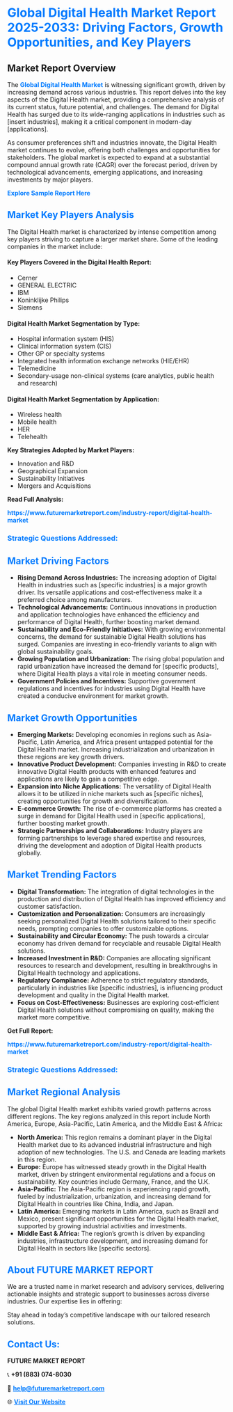 <h1 style="color: #007BFF;">Global Digital Health Market Report 2025-2033: Driving Factors, Growth Opportunities, and Key Players</h1>

<section id="overview">
<h2>Market Report Overview</h2>
<p>The <a href="https://www.futuremarketreport.com/industry-report/digital-health-market" style="color: #007BFF; text-decoration: none;"><strong>Global Digital Health Market</strong></a> is witnessing significant growth, driven by increasing demand across various industries. This report delves into the key aspects of the Digital Health market, providing a comprehensive analysis of its current status, future potential, and challenges. The demand for Digital Health has surged due to its wide-ranging applications in industries such as [insert industries], making it a critical component in modern-day [applications].</p>
<p>As consumer preferences shift and industries innovate, the Digital Health market continues to evolve, offering both challenges and opportunities for stakeholders. The global market is expected to expand at a substantial compound annual growth rate (CAGR) over the forecast period, driven by technological advancements, emerging applications, and increasing investments by major players.</p>
</section>

<section id="overview">
<p><a href="https://www.futuremarketreport.com/request-sample/reportId=56750" style="color: #007BFF; text-decoration: none;"><strong>Explore Sample Report Here</strong></a></p>
</section>

<section id="key-players">
<h2 style="color: #007BFF;">Market Key Players Analysis</h2>
<p>The Digital Health market is characterized by intense competition among key players striving to capture a larger market share. Some of the leading companies in the market include:</p>
<h4>Key Players Covered in the Digital Health Report:</h4>
<ul><li>Cerner</li><li>GENERAL ELECTRIC</li><li>IBM</li><li>Koninklijke Philips</li><li>Siemens</li></ul>
<h4>Digital Health Market Segmentation by Type:</h4>
<ul><li>Hospital information system (HIS)</li><li>Clinical information system (CIS)</li><li>Other GP or specialty systems</li><li>Integrated health information exchange networks (HIE/EHR)</li><li>Telemedicine</li><li>Secondary-usage non-clinical systems (care analytics, public health and research)</li></ul>

<h4>Digital Health Market Segmentation by Application:</h4>
<ul><li>Wireless health</li><li>Mobile health</li><li>HER</li><li>Telehealth</li></ul>
<p><strong>Key Strategies Adopted by Market Players:</strong></p>
<ul>
<li>Innovation and R&D</li>
<li>Geographical Expansion</li>
<li>Sustainability Initiatives</li>
<li>Mergers and Acquisitions</li>
</ul>
</section>

<section>
<p><strong>Read Full Analysis: </strong></p><a href="https://www.futuremarketreport.com/industry-report/digital-health-market" style="color: #007BFF; text-decoration: none;"><strong>https://www.futuremarketreport.com/industry-report/digital-health-market</strong></a>
<h3 style="color: #007BFF;">Strategic Questions Addressed:</h3>
</section>

<section id="driving-factors">
<h2 style="color: #007BFF;">Market Driving Factors</h2>
<ul>
<li><strong>Rising Demand Across Industries:</strong> The increasing adoption of Digital Health in industries such as [specific industries] is a major growth driver. Its versatile applications and cost-effectiveness make it a preferred choice among manufacturers.</li>
<li><strong>Technological Advancements:</strong> Continuous innovations in production and application technologies have enhanced the efficiency and performance of Digital Health, further boosting market demand.</li>
<li><strong>Sustainability and Eco-Friendly Initiatives:</strong> With growing environmental concerns, the demand for sustainable Digital Health solutions has surged. Companies are investing in eco-friendly variants to align with global sustainability goals.</li>
<li><strong>Growing Population and Urbanization:</strong> The rising global population and rapid urbanization have increased the demand for [specific products], where Digital Health plays a vital role in meeting consumer needs.</li>
<li><strong>Government Policies and Incentives:</strong> Supportive government regulations and incentives for industries using Digital Health have created a conducive environment for market growth.</li>
</ul>
</section>

<section id="growth-opportunities">
<h2 style="color: #007BFF;">Market Growth Opportunities</h2>
<ul>
<li><strong>Emerging Markets:</strong> Developing economies in regions such as Asia-Pacific, Latin America, and Africa present untapped potential for the Digital Health market. Increasing industrialization and urbanization in these regions are key growth drivers.</li>
<li><strong>Innovative Product Development:</strong> Companies investing in R&D to create innovative Digital Health products with enhanced features and applications are likely to gain a competitive edge.</li>
<li><strong>Expansion into Niche Applications:</strong> The versatility of Digital Health allows it to be utilized in niche markets such as [specific niches], creating opportunities for growth and diversification.</li>
<li><strong>E-commerce Growth:</strong> The rise of e-commerce platforms has created a surge in demand for Digital Health used in [specific applications], further boosting market growth.</li>
<li><strong>Strategic Partnerships and Collaborations:</strong> Industry players are forming partnerships to leverage shared expertise and resources, driving the development and adoption of Digital Health products globally.</li>
</ul>
</section>

<section id="trending-factors">
<h2 style="color: #007BFF;">Market Trending Factors</h2>
<ul>
<li><strong>Digital Transformation:</strong> The integration of digital technologies in the production and distribution of Digital Health has improved efficiency and customer satisfaction.</li>
<li><strong>Customization and Personalization:</strong> Consumers are increasingly seeking personalized Digital Health solutions tailored to their specific needs, prompting companies to offer customizable options.</li>
<li><strong>Sustainability and Circular Economy:</strong> The push towards a circular economy has driven demand for recyclable and reusable Digital Health solutions.</li>
<li><strong>Increased Investment in R&D:</strong> Companies are allocating significant resources to research and development, resulting in breakthroughs in Digital Health technology and applications.</li>
<li><strong>Regulatory Compliance:</strong> Adherence to strict regulatory standards, particularly in industries like [specific industries], is influencing product development and quality in the Digital Health market.</li>
<li><strong>Focus on Cost-Effectiveness:</strong> Businesses are exploring cost-efficient Digital Health solutions without compromising on quality, making the market more competitive.</li>
</ul>
</section>

<section>
<p><strong>Get Full Report: </strong></p><a href="https://www.futuremarketreport.com/industry-report/digital-health-market" style="color: #007BFF; text-decoration: none;"><strong>https://www.futuremarketreport.com/industry-report/digital-health-market</strong></a>
<h3 style="color: #007BFF;">Strategic Questions Addressed:</h3>
</section>


<section id="regional-analysis">
<h2 style="color: #007BFF;">Market Regional Analysis</h2>
<p>The global Digital Health market exhibits varied growth patterns across different regions. The key regions analyzed in this report include North America, Europe, Asia-Pacific, Latin America, and the Middle East & Africa:</p>
<ul>
<li><strong>North America:</strong> This region remains a dominant player in the Digital Health market due to its advanced industrial infrastructure and high adoption of new technologies. The U.S. and Canada are leading markets in this region.</li>
<li><strong>Europe:</strong> Europe has witnessed steady growth in the Digital Health market, driven by stringent environmental regulations and a focus on sustainability. Key countries include Germany, France, and the U.K.</li>
<li><strong>Asia-Pacific:</strong> The Asia-Pacific region is experiencing rapid growth, fueled by industrialization, urbanization, and increasing demand for Digital Health in countries like China, India, and Japan.</li>
<li><strong>Latin America:</strong> Emerging markets in Latin America, such as Brazil and Mexico, present significant opportunities for the Digital Health market, supported by growing industrial activities and investments.</li>
<li><strong>Middle East & Africa:</strong> The region’s growth is driven by expanding industries, infrastructure development, and increasing demand for Digital Health in sectors like [specific sectors].</li>
</ul>
</section>

<footer>
<h2 style="color: #007BFF;">About FUTURE MARKET REPORT</h2>
<p>We are a trusted name in market research and advisory services, delivering actionable insights and strategic support to businesses across diverse industries. Our expertise lies in offering:</p>

<p>Stay ahead in today’s competitive landscape with our tailored research solutions.</p>

<h2 style="color: #007BFF;">Contact Us:</h2>
<p><strong>FUTURE MARKET REPORT</strong></p>
<p>📞 <strong>+91 (883) 074-8030</strong></p>
<p>📧 <strong><a href="mailto:help@futuremarketreport.com" style="color: #007BFF;">help@futuremarketreport.com</a></strong></p>
<p>🌐 <strong><a href="https://www.futuremarketreport.com/" style="color: #007BFF;">Visit Our Website</a></strong></p>
</footer>